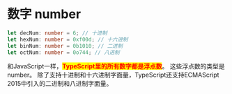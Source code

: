 # 数字 number

```typescript
let decNum: number = 6; // 十进制
let hexNum: number = 0xf00d; // 十六进制
let binNum: number = 0b1010; // 二进制
let octNum: number = 0o744; // 八进制
```

和JavaScript一样，<mark style="color:red;">**TypeScript里的所有数字都是浮点数**</mark>。 这些浮点数的类型是 number。 除了支持十进制和十六进制字面量，TypeScript还支持ECMAScript 2015中引入的二进制和八进制字面量。
